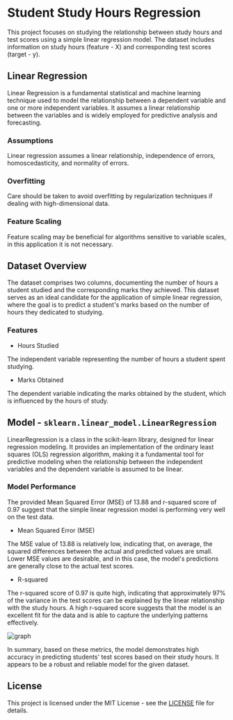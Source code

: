 # Student Study Hours Regression

This project focuses on studying the relationship between study hours and test scores using a simple linear regression model. The dataset includes information on study hours (feature - X) and corresponding test scores (target - y).

## Linear Regression

Linear Regression is a fundamental statistical and machine learning technique used to model the relationship between a dependent variable and one or more independent variables. It assumes a linear relationship between the variables and is widely employed for predictive analysis and forecasting.

### Assumptions

Linear regression assumes a linear relationship, independence of errors, homoscedasticity, and normality of errors.

### Overfitting

Care should be taken to avoid overfitting by regularization techniques if dealing with high-dimensional data.

### Feature Scaling

Feature scaling may be beneficial for algorithms sensitive to variable scales, in this application it is not necessary.

## Dataset Overview

The dataset comprises two columns, documenting the number of hours a student studied and the corresponding marks they achieved. This dataset serves as an ideal candidate for the application of simple linear regression, where the goal is to predict a student's marks based on the number of hours they dedicated to studying.

### Features

- Hours Studied

The independent variable representing the number of hours a student spent studying.

- Marks Obtained

The dependent variable indicating the marks obtained by the student, which is influenced by the hours of study.

## Model - ```sklearn.linear_model.LinearRegression```

LinearRegression is a class in the scikit-learn library, designed for linear regression modeling. It provides an implementation of the ordinary least squares (OLS) regression algorithm, making it a fundamental tool for predictive modeling when the relationship between the independent variables and the dependent variable is assumed to be linear.

### Model Performance

The provided Mean Squared Error (MSE) of 13.88 and r-squared score of 0.97 suggest that the simple linear regression model is performing very well on the test data.

- Mean Squared Error (MSE)

The MSE value of 13.88 is relatively low, indicating that, on average, the squared differences between the actual and predicted values are small. Lower MSE values are desirable, and in this case, the model's predictions are generally close to the actual test scores.

- R-squared

The r-squared score of 0.97 is quite high, indicating that approximately 97% of the variance in the test scores can be explained by the linear relationship with the study hours. A high r-squared score suggests that the model is an excellent fit for the data and is able to capture the underlying patterns effectively.

![graph](https://github.com/Neill-Erasmus/study-hours-regression/assets/141222943/71eb53d4-873a-45dc-809c-79e4f76d963c)

In summary, based on these metrics, the model demonstrates high accuracy in predicting students' test scores based on their study hours. It appears to be a robust and reliable model for the given dataset.

## License

This project is licensed under the MIT License - see the [LICENSE](LICENSE) file for details.
